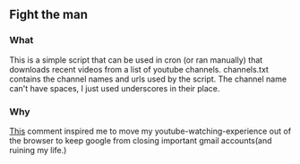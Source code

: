 ## Fight the man

### What
This is a simple script that can be used in cron (or ran manually) that downloads recent videos from a list of youtube channels. channels.txt contains the channel names and urls used by the script. The channel name can't have spaces, I just used underscores in their place.

### Why
[This](https://news.ycombinator.com/item?id=21505255) comment inspired me to move my youtube-watching-experience out of the browser to keep google from closing important gmail accounts(and ruining my life.)
